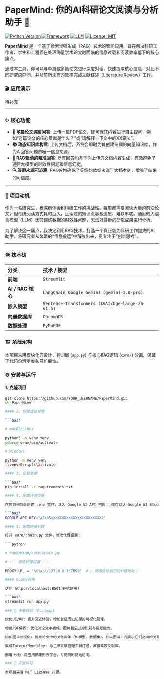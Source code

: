 # PaperMind: 你的AI科研论文阅读与分析助手 🚀

[![Python Version](https://img.shields.io/badge/Python-3.10%2B-blue.svg)](https://www.python.org/)
[![Framework](https://img.shields.io/badge/Framework-Streamlit-red.svg)](https://streamlit.io/)
[![LLM](https://img.shields.io/badge/LLM-Google%20Gemini-purple.svg)](https://ai.google.dev/)
[![License: MIT](https://img.shields.io/badge/License-MIT-yellow.svg)](https://opensource.org/licenses/MIT)

**PaperMind** 是一个基于检索增强生成（RAG）技术的智能应用，旨在解决科研工作者、学生和工程师在处理海量学术论文时面临的信息过载和阅读效率低下的核心痛点。

通过本工具，你可以与单篇或多篇论文进行深度对话，快速提取核心信息、对比不同研究的异同，并以前所未有的效率完成文献综述（Literature Review）工作。

### 🎬 应用演示

待补充

---

### ✨ 核心功能

* **📝 单篇论文深度问答**: 上传一篇PDF论文，即可就其内容进行自由提问，例如“这篇论文的核心贡献是什么？”或“请解释一下文中的XX算法”。
* **📚 动态知识库构建**: 上传文档后，系统会即时为其创建专属的向量知识库，作为AI回答问题的唯一信息来源。
* **🧠 RAG驱动的精准回答**: 所有回答均基于你上传的文档内容生成，有效避免了通用大模型的时效性问题和信息幻觉。
* **🔍 答案来源可追溯**: RAG架构确保了答案的依据来源于文档本身，增强了结果的可信度。

---

### 🎯 项目动机

作为一名研究生，我深刻体会到科研工作的挑战性。每周都需要阅读大量的前沿论文，但传统阅读方式耗时巨大，且读过的知识点容易遗忘、难以串联。通用的大语言模型（LLM）因其训练数据的时效性问题，无法对最新的研究成果进行分析。

为了解决这一痛点，我决定利用RAG技术，打造一个真正能为科研工作提效的AI助手，将研究者从繁琐的“信息搬运”中解放出来，更专注于“创新思考”。

---

### 🛠️ 技术栈

| 分类              | 技术 / 模型                                          |
|:--------------- |:------------------------------------------------ |
| **前端**          | `Streamlit`                                      |
| **AI / RAG 核心** | `LangChain`, `Google Gemini (gemini-1.0-pro)`    |
| **嵌入模型**        | `Sentence-Transformers (BAAI/bge-large-zh-v1.5)` |
| **向量数据库**       | `ChromaDB`                                       |
| **数据处理**        | `PyMuPDF`                                        |

### 🏗️ 系统架构

本项目采用模块化的设计，将UI层 (`app.py`) 与核心RAG逻辑 (`core/`) 分离，保证了代码的清晰度和可扩展性。

### ⚙️ 安装与运行

#### 1. 克隆项目

```bash
git clone https://github.com/YOUR_USERNAME/PaperMind.git
cd PaperMind

#### 2. 创建虚拟环境

```bash

# macOS/Linux

python3 -m venv venv
source venv/bin/activate

# Windows

python -m venv venv
.\venv\Scripts\activate

#### 3. 安装依赖

```bash
pip install -r requirements.txt

#### 4. 配置环境变量

在项目根目录创建 .env 文件，填入 Google AI API 密钥：,你可以从 Google AI Studio 获取免费的API密钥。

```bash
GOOGLE_API_KEY="AIzaSyXXXXXXXXXXXXXXXXXXXXXXX"

#### 5. 配置网络代理

打开 core/chain.py 文件，修改代理设置：

```python

# PaperMind/core/chain.py

# --- 网络代理设置 ---

PROXY_URL = "http://127.0.0.1:7890"  # ‼️ 修改成你自己的代理地址！

#### 6.运行应用

访问 http://localhost:8501 开始使用!

```bash
streamlit run app.py

### 🚀 未来规划 (Roadmap)

优化UI/UX: 提升交互体验，增加会话历史记录的可视化管理。

增强PDF解析: 优化对论文中表格、图片和公式的识别与提取能力。

知识图谱可视化: 提取论文中的关键实体（如模型、数据集），并以图谱形式展示它们之间的关联。

集成Zotero/Mendeley: 与主流文献管理工具打通，直接读取文献库。

部署上线: 将应用部署到云平台，方便随时随地访问。

### 📜 开源许可

本项目采用 MIT License 开源。